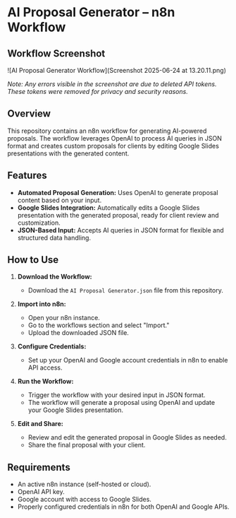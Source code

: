 # AI Proposal Generator – n8n Workflow

## Workflow Screenshot

![AI Proposal Generator Workflow](Screenshot 2025-06-24 at 13.20.11.png)

*Note: Any errors visible in the screenshot are due to deleted API tokens. These tokens were removed for privacy and security reasons.*

## Overview

This repository contains an n8n workflow for generating AI-powered proposals. The workflow leverages OpenAI to process AI queries in JSON format and creates custom proposals for clients by editing Google Slides presentations with the generated content.

## Features

- **Automated Proposal Generation:** Uses OpenAI to generate proposal content based on your input.
- **Google Slides Integration:** Automatically edits a Google Slides presentation with the generated proposal, ready for client review and customization.
- **JSON-Based Input:** Accepts AI queries in JSON format for flexible and structured data handling.

## How to Use

1. **Download the Workflow:**
   - Download the `AI Proposal Generator.json` file from this repository.

2. **Import into n8n:**
   - Open your n8n instance.
   - Go to the workflows section and select "Import."
   - Upload the downloaded JSON file.

3. **Configure Credentials:**
   - Set up your OpenAI and Google account credentials in n8n to enable API access.

4. **Run the Workflow:**
   - Trigger the workflow with your desired input in JSON format.
   - The workflow will generate a proposal using OpenAI and update your Google Slides presentation.

5. **Edit and Share:**
   - Review and edit the generated proposal in Google Slides as needed.
   - Share the final proposal with your client.

## Requirements

- An active n8n instance (self-hosted or cloud).
- OpenAI API key.
- Google account with access to Google Slides.
- Properly configured credentials in n8n for both OpenAI and Google APIs.
